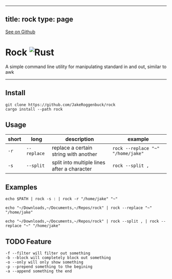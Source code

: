 
---
title: rock
type: page
---

[See on Github](https://github.com/jakeroggenbuck/rock/)

# Rock ![Rust](https://img.shields.io/github/workflow/status/jakeroggenbuck/rock/Rust?style=for-the-badge)
A simple command line utility for manipulating standard in and out, similar to awk

-----

## Install
```
git clone https://github.com/JakeRoggenbuck/rock
cargo install --path rock
```

## Usage
| short | long        | description                                 | example                           |
|-------|-------------|---------------------------------------------|-----------------------------------|
| `-r`  | `--replace` | replace a certain string with another       | `rock --replace "~" "/home/jake"` |
| `-s`  | `--split`   | split into multiple lines after a character | `rock --split ,`                  |

## Examples

```
echo $PATH | rock -s : | rock -r "/home/jake" "~"

echo "~/Downloads,~/Documents,~/Repos/rock" | rock --replace "~" "/home/jake"

echo "~/Downloads,~/Documents,~/Repos/rock" | rock --split , | rock --replace "~" "/home/jake"
```

## TODO Feature
```
-f --filter will filter out something
-b --block will completely block out something
-o --only will only show something
-p --prepend something to the begining
-a --append something the end
```
